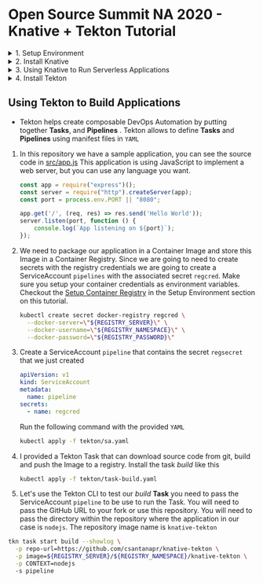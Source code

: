 # Open Source Summit NA 2020 - Knative + Tekton Tutorial

<details><summary>1. Setup Environment</summary>

## Setup Environment

### Tools
- Kubernetes Cluster
    - Get a free Kubernetes cluster on [IBM Cloud](https://cloud.ibm.com), also check out the booth at OSS-NA IBM booth during the conference how to get $200 credit.
    - You can use other kubernetes cluster like minikube or kind
- [Kubernetes CLI]() `kubectl`
- [Knative CLI](https://knative.dev/docs/install/install-kn/) `kn`
- [Tekton CLI](https://github.com/tektoncd/cli#installing-tkn) `tkn`
- [Hey CLI](https://github.com/rakyll/hey#installation) `hey`
- [YAML Editor](https://github.com/redhat-developer/vscode-yaml)

### Accounts
- [GitHub](https://github.com/)
- [Dockerhub](https://hub.docker.com/)

### Setup kubectl access

If using IBM Kubernetes FREE cluster
1. Select cluster from IBM Cloud console
1. Click the drop down Action menu on the top right and select **Connect via CLI** and follow the commands.
1. Log in to your IBM Cloud account
    ```sh
    ibmcloud login -a cloud.ibm.com -r <REGION> -g <IAM_RESOURCE_GROUP>
    ```
1. Set the Kubernetes context
    ```sh
    ibmcloud ks cluster config -c mycluster
    ```
1. Verify that you can connect to your cluster.
    ```sh
    kubectl version 
    ```
    Output should show the version of Kubernetes like this:
    ```
    kubectl version --short
    Client Version: v1.18.3
    Server Version: v1.18.3+IKS
    ```

### Setup Git

1. Fork this repository https://github.com/csantanapr/knative-tekton
1. Set the environment variable `GITHUB_REPO_URL` to the url of your fork, not mine.
    ```sh
    GITHUB_REPO_URL=`https://github.com/REPLACEME/knative-tekton`
    ```
1. Clone the repository and change directory
    ```sh
    git clone $GITHUB_REPO_URL
    cd knative-tekton
    ```
1. Generate [GitHub new token](https://github.com/settings/tokens). 
1. Make sure that **repo** and **admin:repo_hook** are seleted 
    <!--TODO: double check what are the minimum access for this tutorial -->
1. Set the following environment variables
    ```sh
    GITHUB_ACCESS_TOKEN='REPLACEME_TOKEN_VALUE'
    ```

### Setup Container Registry

1. Set the environment variables `REGISTRY_SERVER`, `REGISTRY_NAMESPACE` and `REGISTRY_PASSWORD`, The `REGISTRY_NAMESPACE` most likely would be your dockerhub username. For Dockerhub use `docker.io` as the value for ` 
    ```sh
    REGISTRY_SERVER='docker.io'
    REGISTRY_NAMESPACE='REPLACEME_DOCKER_USERNAME_VALUE'
    REGISTRY_PASSWORD='REPLACEME_DOCKER_PASSWORD'
    ```
</details>

<details><summary>2. Install Knative</summary>

## Install Knative

1. Install Knative Serving in namespace `knative-serving`
    ```sh
    kubectl apply --filename https://github.com/knative/serving/releases/download/v0.15.1/serving-crds.yaml

    kubectl apply --filename https://github.com/knative/serving/releases/download/v0.15.1/serving-core.yaml
    ```
1. Install Knative Layer kourier in namespace `kourier-system`
    ```
    kubectl apply --filename https://github.com/knative/net-kourier/releases/download/v0.15.0/kourier.yaml
    ```
1. Set the environment variable `EXTERNAL_IP` to External IP Address of the Worker Node
    ```sh
    EXTERNAL_IP=$(kubectl get nodes -o jsonpath='{.items[0].status.addresses[?(@.type=="ExternalIP")].address}')
    echo EXTERNAL_IP=$EXTERNAL_IP
    ```
2. Set the environment variable `KNATIVE_DOMAIN` as the DNS domain using `nip.io`
    ```sh
    KNATIVE_DOMAIN="$EXTERNAL_IP.nip.io"
    echo KNATIVE_DOMAIN=$KNATIVE_DOMAIN
    ```
1. Configure DNS for Knative Serving
    ```sh
    kubectl patch configmap -n knative-serving config-domain -p "{\"data\": {\"$KNATIVE_DOMAIN\": \"\"}}"
    ```
1. Configure Kourier to listen on External IP
    ```sh
    cat <<EOF | kubectl apply -f -
    apiVersion: v1
    kind: Service
    metadata:
      name: kourier-ingress
      namespace: kourier-system
      labels:
        networking.knative.dev/ingress-provider: kourier
    spec:
      ports:
      - name: http2
        port: 80
        protocol: TCP
        targetPort: 8080
      - name: https
        port: 443
        protocol: TCP
        targetPort: 8443
      selector:
        app: 3scale-kourier-gateway
      type: NodePort
      externalIPs:
        - $EXTERNAL_IP
    EOF
    kubectl get svc -n kourier-system kourier-ingress
    ```
1. Configure Knative to use Kourier
    ```sh
    kubectl patch configmap/config-network \
      --namespace knative-serving \
      --type merge \
      --patch '{"data":{"ingress.class":"kourier.ingress.networking.knative.dev"}}'
    ```

</details>

<details><summary>3. Using Knative to Run Serverless Applications</summary>

## Using Knative to Run Serverless Applications

1. Set the environment variable `BASE_URL` to the kubernetes namespace with Domain name `<namespace>.<domainname>`
    ```sh
    SUB_DOMAIN="$(kubectl config view --minify --output 'jsonpath={..namespace}').$KNATIVE_DOMAIN"
    echo SUB_DOMAIN=$SUB_DOMAIN
    ```
1. Using the Knative CLI `kn` deploy an application usig a Container Image
    ```sh
    kn service create hello --image gcr.io/knative-samples/helloworld-go
    ```
1. You can see list your service
    ```sh
    kn service list hello
    ```
1. Use curl to invoke the Application
    ```sh
    curl hello.$SUB_DOMAIN
    ```
    It should print
    ```
    Hello World!
    ```
1. You can watch the pods and see how they scale down to zero after http traffic stops to the url
    ```
    kubectl get pod -l serving.knative.dev/service=hello -w
    ```

    Output should look like this:
    ```
    NAME                                     READY   STATUS
    hello-r4vz7-deployment-c5d4b88f7-ks95l   2/2     Running
    hello-r4vz7-deployment-c5d4b88f7-ks95l   2/2     Terminating
    hello-r4vz7-deployment-c5d4b88f7-ks95l   1/2     Terminating
    hello-r4vz7-deployment-c5d4b88f7-ks95l   0/2     Terminating
    ```

    Try to access the url again, and you will see the new pods running again.
    ```
    NAME                                     READY   STATUS
    hello-r4vz7-deployment-c5d4b88f7-rr8cd   0/2     Pending
    hello-r4vz7-deployment-c5d4b88f7-rr8cd   0/2     ContainerCreating
    hello-r4vz7-deployment-c5d4b88f7-rr8cd   1/2     Running
    hello-r4vz7-deployment-c5d4b88f7-rr8cd   2/2     Running
    ```
    Some people call this **Serverless** 🎉 🌮 🔥

## Using the kn CLI

1. Update the service hello with a new environment variable `TARGET`
    ```sh
    kn service update hello --env TARGET="World from v1" 
    ```
1. Now invoke the service
    ```sh
    curl hello.$SUB_DOMAIN
    ```
    It should print
    ```
    Hello World from v1!
    ```

## Traffic Splitting

1. Update the service hello by updating the environment variable `TARGET`, tag the previous version `v1`, send 25% traffic to this new version and leaving 75% of the traffic to `v1`
    ```sh
    kn service update hello \
     --env TARGET="Knative from v2" \
     --tag $(kubectl get ksvc hello --template='{{.status.latestReadyRevisionName}}')=v1 \
     --traffic v1=75,@latest=25
    ```
1. Describe the service to see the traffic split details
    ```sh
    kn service describe  hello
    ```
    Should print this
    ```
    Name:       hello
    Namespace:  debug
    Age:        6m
    URL:        http://hello.$SUB_DOMAIN

    Revisions:  
      25%  @latest (hello-mshgs-3) [3] (26s)
            Image:  gcr.io/knative-samples/helloworld-go (pinned to 5ea96b)
      75%  hello-tgzmt-2 #v1 [2] (6m)
            Image:  gcr.io/knative-samples/helloworld-go (pinned to 5ea96b)

    Conditions:  
      OK TYPE                   AGE REASON
      ++ Ready                  21s 
      ++ ConfigurationsReady    24s 
      ++ RoutesReady            21s 
    ```
1. Invoke the service usign a while loop you will see the message `Hello Knative from v2` 25% of the time
    ```sh
    while true; do
    curl hello.$SUB_DOMAIN 
    done
    ```
    Should print this
    ```
    Hello World from v1!
    Hello Knative from v2!
    Hello World from v1!
    Hello World from v1!
    ```
1. Update the service this time dark launch new version `v3` on a specific url, zero traffic will go to this version from the main url of the service
    ```sh
    kn service update hello \
        --env TARGET="OSS NA 2020 from v3" \
        --tag $(kubectl get ksvc hello --template='{{.status.latestReadyRevisionName}}')=v2 \
        --tag @latest=v3 \
        --traffic v1=75,v2=25,@latest=0
    ```
1. The latest version of the service is only available url prefix `v3-`, go ahead and invoke the latest directly.
    ```sh
    curl v3-hello.$SUB_DOMAIN
    ```
    It shoud print this
    ```
    Hello OSS NA from v3!
    ```
1. We are happy with our secret new version of the application, latest make it live to 100% of the user on the default url
    ```sh
    kn service update hello --traffic @latest=100
    ```
1. If we invoke the service in a loop you will see that 100% of the traffic is directed to version `v3` of our application
    ```sh
    while true; do
    curl hello.$SUB_DOMAIN 
    done
    ```
    Should print this
    ```
    Hello OSS NA 2020 from v3!
    Hello OSS NA 2020 from v3!
    Hello OSS NA 2020 from v3!
    Hello OSS NA 2020 from v3!
    ```
1. By using tags the custom urls with tag prefix are still available, in case you want to access an old revision of the application
    ```sh
    curl v1-hello.$SUB_DOMAIN 
    curl v2-hello.$SUB_DOMAIN 
    curl v3-hello.$SUB_DOMAIN 
    ```
    It should print
    ```
    Hello World from v1!
    Hello Knative from v2!
    Hello OSS NA 2020 from v3!
    ```
1. Now that you have your service configure and deploy, you want to reproduce this using a kubernetes manifest using YAML in a different namespace or cluster. You can define your Knative service using the following YAML you can use the command `kn service export`
    <details><summary>Show me the YAML</summary>

    ```yaml
    ---
    apiVersion: serving.knative.dev/v1
    kind: Service
    metadata:
      name: hello
    spec:
      template:
        metadata:
          name: hello-v1
        spec:
          containers:
            - env:
                - name: TARGET
                  value: World from v1
              image: gcr.io/knative-samples/helloworld-go
    ---
    apiVersion: serving.knative.dev/v1
    kind: Service
    metadata:
      name: hello
    spec:
      template:
        metadata:
          name: hello-v2
        spec:
          containers:
            - env:
                - name: TARGET
                  value: Knative from v2
              image: gcr.io/knative-samples/helloworld-go
    ---
    apiVersion: serving.knative.dev/v1
    kind: Service
    metadata:
      name: hello
    spec:
      template:
        metadata:
          name: hello-v3
        spec:
          containers:
            - env:
                - name: TARGET
                  value: OSS NA 2020 from v3
              image: gcr.io/knative-samples/helloworld-go
      traffic:
        - latestRevision: false
          percent: 0
          revisionName: hello-v1
          tag: v1
        - latestRevision: false
          percent: 0
          revisionName: hello-v2
          tag: v2
        - latestRevision: true
          percent: 100
          tag: v3
    ```
    </details>

    If you want to deploy usign YAML, delete the Application with `kn` and redeploy with `kubectl`
    ```sh
    kn delete service hello
    kubectl apply -f ./knative/v1v2v3.yaml
    ```
1. Delete the Application and all it's revisions
    ```sh
    kn service delete hello
    ```

</details>

<details><summary>4. Install Tekton</summary>

## Install Tekton

1. Install Tekton Pipelines in namespace `tekton-pipelines`
    ```sh
    kubectl apply --filename https://storage.googleapis.com/tekton-releases/pipeline/previous/v0.13.2/release.yaml
    ```

1. Install Tekton Dashboard in namespace `tekton-pipelines` (Optional)
    ```sh
    kubectl apply --filename https://github.com/tektoncd/dashboard/releases/download/v0.7.0/tekton-dashboard-release.yaml
    ```
    To access the dashboard you can configure a service with `NodePort`
    ```sh
    kubectl expose service tekton-dashboard --name tekton-dashboard-ingress --type=NodePort -n tekton-pipelines
    ```
    Set an environment variable `TEKTON_DASHBOARD_URL` with the url to access the Dashboard
    ```sh
    EXTERNAL_IP=$(kubectl get nodes -o jsonpath='{.items[0].status.addresses[?(@.type=="ExternalIP")].address}')
    TEKTON_DASHBOARD_NODEPORT=$(kubectl get svc tekton-dashboard-ingress -n tekton-pipelines -o jsonpath='{.spec.ports[0].nodePort}')
    TEKTON_DASHBOARD_URL=http://$EXTERNAL_IP:$TEKTON_DASHBOARD_NODEPORT
    echo TEKTON_DASHBOARD_URL=$TEKTON_DASHBOARD_URL
    ```

</details>

## Using Tekton to Build Applications

- Tekton helps create composable DevOps Automation by putting together **Tasks**, and **Pipelines**
. Tekton allows to define **Tasks** and **Pipelines** using manifest files in `YAML`

1. In this repository we have a sample application, you can see the source code in [src/app.js](./src//app.js) This application is using JavaScript to implement a web server, but you can use any language you want.
    ```javascript
    const app = require("express")();
    const server = require("http").createServer(app);
    const port = process.env.PORT || "8080";

    app.get('/', (req, res) => res.send('Hello World'));
    server.listen(port, function () {
        console.log(`App listening on ${port}`);
    });
    ```
1. We need to package our application in a Container Image and store this Image in a Container Registry. Since we are going to need to create secrets with the registry credentials we are going to create a ServiceAccount `pipelines` with the associated secret `regcred`. Make sure you setup your container credentials as environment variables. Checkout the [Setup Container Registry](#setup-container-registry) in the Setup Environment section on this tutorial.
    ```sh
    kubectl create secret docker-registry regcred \
      --docker-server=\"${REGISTRY_SERVER}\" \
      --docker-username=\"${REGISTRY_NAMESPACE}\" \
      --docker-password=\"${REGISTRY_PASSWORD}\"
    ```
1. Create a ServiceAccount `pipeline` that contains the secret `regsecret` that we just created
    ```yaml
    apiVersion: v1
    kind: ServiceAccount
    metadata:
      name: pipeline
    secrets:
      - name: regcred
    ```
    Run the following command with the provided `YAML`
    ```sh
    kubectl apply -f tekton/sa.yaml
    ```
1. I provided a Tekton Task that can download source code from git, build and push the Image to a registry. Install the task _build_ like this
    ```sh
    kubectl apply -f tekton/task-build.yaml
    ```
1. Let's use the Tekton CLI to test our _build_ **Task** you need to pass the ServiceAccount `pipeline` to be use to run the Task. You will need to pass the GitHub URL to your fork or use this repository. You will need to pass the directory within the repository where the application in our case is `nodejs`. The repository image name is `knative-tekton`
  ```sh
  tkn task start build --showlog \
    -p repo-url=https://github.com/csantanapr/knative-tekton \
    -p image=${REGISTRY_SERVER}/${REGISTRY_NAMESPACE}/knative-tekton \
    -p CONTEXT=nodejs
    -s pipeline 
  ```

